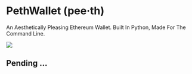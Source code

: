 # **PethWallet** (pee·th) 

An Aesthetically Pleasing Ethereum Wallet. Built In Python, Made For The Command Line.

<img src="https://cdn.discordapp.com/attachments/1031443624845651978/1032024233003458580/Screenshot_2022-10-18_at_21.15.41.png">


## Pending ...
